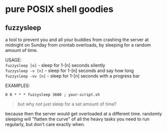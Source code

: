 # pure POSIX shell goodies

## fuzzysleep
a tool to prevent you and all your buddies from crashing the server at midnight on Sunday from crontab overloads, by sleeping for a random amount of time.

USAGE:  
```fuzzysleep [n]``` - sleep for 1-[n] seconds silently  
```fuzzysleep -v [n]``` - sleep for 1-[n] seconds and say how long  
```fuzzysleep -vv [n]``` - sleep for 1-[n] seconds with a progress bar  

EXAMPLES:
```
0 0 * * * fuzzysleep 3600 ; your-script.sh
```

> but why not just sleep for a set amount of time?

because then the server would get overloaded at a different time. randomly sleeping will "flatten the curve" of all the heavy tasks you need to run regularly, but don't care exactly when.